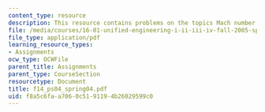 ```yaml
---
content_type: resource
description: This resource contains problems on the topics Mach number and Mach limit.
file: /media/courses/16-01-unified-engineering-i-ii-iii-iv-fall-2005-spring-2006/f8a5c6faa7060c5191194b26029599c0_f14_ps04_spring04.pdf
file_type: application/pdf
learning_resource_types:
- Assignments
ocw_type: OCWFile
parent_title: Assignments
parent_type: CourseSection
resourcetype: Document
title: f14_ps04_spring04.pdf
uid: f8a5c6fa-a706-0c51-9119-4b26029599c0
---
```


